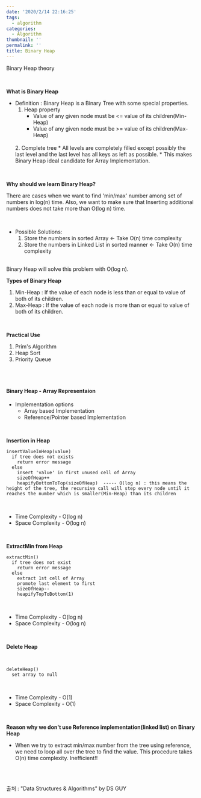 ```yaml
---
date: '2020/2/14 22:16:25'
tags:
  - algorithm
categories:
  - Algorithm
thumbnail: ''
permalink: ''
title: Binary Heap
---
```


Binary Heap theory 

<!-- more -->

<br>

__What is Binary Heap__

* Definition : Binary Heap is a Binary Tree with some special properties.
  <br>
  1. Heap property
      * Value of any given node must be <= value of its children(Min-Heap)
      * Value of any given node must be >= value of its children(Max-Heap)
  <br>
  2. Complete tree
      * All levels are completely filled except possibly the last level and the last level has all keys as left as possible.
      * This makes Binary Heap ideal candidate for Array Implementation.

<Br>

__Why should we learn Binary Heap?__

There are cases when we want to find 'min/max' number among set of numbers in log(n) time. Also, we want to make sure that Inserting additional numbers does not take more than O(log n) time.

<br>

* Possible Solutions:
  1. Store the numbers in sorted Array <- Take O(n) time complexity
  2. Store the numbers in Linked List in sorted manner <- Take O(n) time complexity

<br>
Binary Heap will solve this problem with O(log n).

<br>

__Types of Binary Heap__

1. Min-Heap : If the value of each node is less than or equal to value of both of its children.
2. Max-Heap : If the value of each node is more than or equal to value of both of its children.


<br>

__Practical Use__
1. Prim's Algorithm
2. Heap Sort
3. Priority Queue


<br><br>

#### Binary Heap - Array Representaion

* Implementation options
  * Array based Implementation
  * Reference/Pointer based Implementation

<br>

__Insertion in Heap__

```
insertValueInHeap(value)
  if tree does not exists
    return error message
  else
    insert 'value' in first unused cell of Array
    sizeOfHeap++
    heapifyBottomToTop(sizeOfHeap)  ----- O(log n) : this means the height of the tree, the recursive call will step every node until it reaches the number which is smaller(Min-Heap) than its children
```

<Br>

* Time Complexity - O(log n)
* Space Complexity - O(log n) 

<br>


__ExtractMin from Heap__

```
extractMin()
  if tree does not exist
    return error message
  else
    extract 1st cell of Array
    promote last element to first
    sizeOfHeap--
    heapifyTopToBottom(1)
```

<Br>

* Time Complexity - O(log n)
* Space Complexity - O(log n) 

<br>

__Delete Heap__

<br>

```
deleteHeap()
  set array to null
```

<br>

* Time Complexity - O(1)
* Space Complexity - O(1) 




<br>

__Reason why we don't use Reference implementation(linked list) on Binary Heap__

* When we try to extract min/max number from the tree using reference, we need to loop all over the tree to find the value. This procedure takes O(n) time complexity. Inefficient!!

<Br><Br>

출처 : "Data Structures & Algorithms" by DS GUY

